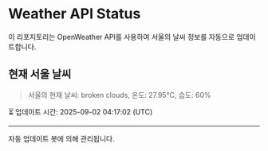 
# Weather API Status

이 리포지토리는 OpenWeather API를 사용하여 서울의 날씨 정보를 자동으로 업데이트합니다.

## 현재 서울 날씨
> 서울의 현재 날씨: broken clouds, 온도: 27.95°C, 습도: 60%

⏳ 업데이트 시간: 2025-09-02 04:17:02 (UTC)

---
자동 업데이트 봇에 의해 관리됩니다.
